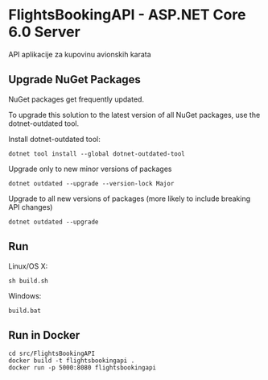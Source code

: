 # FlightsBookingAPI - ASP.NET Core 6.0 Server

API aplikacije za kupovinu avionskih karata

## Upgrade NuGet Packages

NuGet packages get frequently updated.

To upgrade this solution to the latest version of all NuGet packages, use the dotnet-outdated tool.


Install dotnet-outdated tool:

```
dotnet tool install --global dotnet-outdated-tool
```

Upgrade only to new minor versions of packages

```
dotnet outdated --upgrade --version-lock Major
```

Upgrade to all new versions of packages (more likely to include breaking API changes)

```
dotnet outdated --upgrade
```


## Run

Linux/OS X:

```
sh build.sh
```

Windows:

```
build.bat
```
## Run in Docker

```
cd src/FlightsBookingAPI
docker build -t flightsbookingapi .
docker run -p 5000:8080 flightsbookingapi
```

